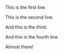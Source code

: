 
This is the first line.

This is the second line.

And this is the third. 

And this is the fourth line.

Almost there!


